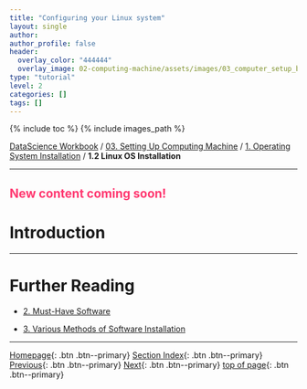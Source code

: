 ```yaml
---
title: "Configuring your Linux system"
layout: single
author:
author_profile: false
header:
  overlay_color: "444444"
  overlay_image: 02-computing-machine/assets/images/03_computer_setup_banner.png
type: "tutorial"
level: 2
categories: []
tags: []
---
```


{% include toc %}
{% include images_path %}

[DataScience Workbook](https://datascience.101workbook.org/) / [03. Setting Up Computing Machine](00-SetUpComputingMachine-LandingPage.md) / [1. Operating System Installation](01-operating-system-installation.md) / **1.2 Linux OS Installation**

---


## <span style="color: #ff3870;">New content coming soon!</span>

# Introduction





___
# Further Reading
* [2. Must-Have Software](02-must-have-software.md)

* [3. Various Methods of Software Installation](03-various-methods-of-software-installation.md)

___

[Homepage](../index.md){: .btn  .btn--primary}
[Section Index](00-SetUpComputingMachine-LandingPage.md){: .btn  .btn--primary}
[Previous](01A-windows-installation.md){: .btn  .btn--primary}
[Next](02-must-have-software.md){: .btn  .btn--primary}
[top of page](#introduction){: .btn  .btn--primary}
